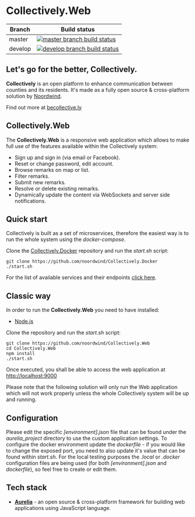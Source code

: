 # Collectively.Web

|Branch             |Build status                                                  
|-------------------|-----------------------------------------------------
|master             |[![master branch build status](https://api.travis-ci.org/noordwind/Collectively.Web.svg?branch=master)](https://travis-ci.org/noordwind/Collectively.Web)
|develop            |[![develop branch build status](https://api.travis-ci.org/noordwind/Collectively.Web.svg?branch=develop)](https://travis-ci.org/noordwind/Collectively.Web/branches)

**Let's go for the better, Collectively​​.**
----------------

**Collectively** is an open platform to enhance communication between counties and its residents​. It's made as a fully open source & cross-platform solution by [Noordwind](https://noordwind.com).

Find out more at [becollective.ly](http://becollective.ly)

**Collectively.Web**
----------------

The **Collectively.Web** is a responsive web application which allows to make full use of the features available within the Collectively system:
- Sign up and sign in (via email or Facebook).
- Reset or change password, edit account.
- Browse remarks on map or list.
- Filter remarks.
- Submit new remarks.
- Resolve or delete existing remarks.
- Dynamically update the content via WebSockets and server side notifications.

**Quick start**
----------------

Collectively is built as a set of microservices, therefore the easiest way is to run the whole system using the *docker-compose*.

Clone the [Collectively.Docker](https://github.com/noordwind/Collectively.Docker) repository and run the *start.sh* script:

```
git clone https://github.com/noordwind/Collectively.Docker
./start.sh
```

For the list of available services and their endpoints [click here](https://github.com/noordwind/Collectively).

## Classic way

In order to run the **Collectively.Web** you need to have installed:
- [Node.js](https://nodejs.org)

Clone the repository and run the *start.sh* script:

```
git clone https://github.com/noordwind/Collectively.Web
cd Collectively.Web
npm install
./start.sh
```

Once executed, you shall be able to access the web application at [http://localhost:9000](http://localhost:9000)

Please note that the following solution will only run the Web application which will not work properly unless the whole Collectively system will be up and running.

**Configuration**
----------------

Please edit the specific *[environment].json* file that can be found under the *aurelia_project* directory to use the custom application settings. To configure the docker environment update the *dockerfile* - if you would like to change the exposed port, you need to also update it's value that can be found within *start.sh*.
For the local testing purposes the *.local* or *.docker* configuration files are being used (for both *[environment].json* and *dockerfile*), so feel free to create or edit them.

**Tech stack**
----------------
- **[Aurelia](http://aurelia.io)** - an open source & cross-platform framework for building web applications using JavaScript language.